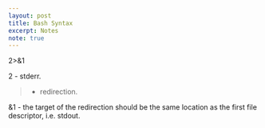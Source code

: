 ```yaml
---
layout: post
title: Bash Syntax
excerpt: Notes
note: true
---
```


2>&1

2 - stderr.

> - redirection.

&1 - the target of the redirection should be the same location as the first file descriptor, i.e. stdout.
